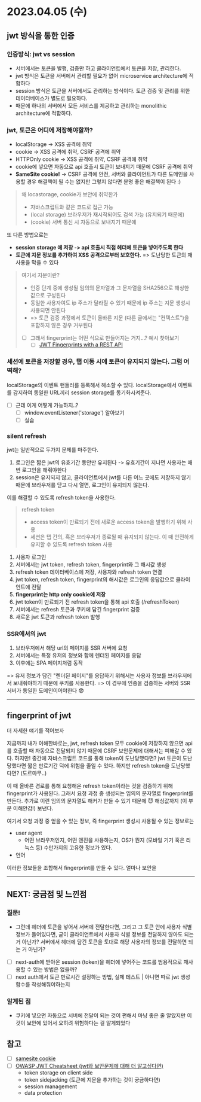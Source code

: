 # 2023.04.05 (수)

## jwt 방식을 통한 인증

### 인증방식: jwt vs session

- 서버에서는 토큰을 발행, 검증만 하고 클라이언트에서 토큰을 저장, 관리한다.
- jwt 방식은 토큰을 서버에서 관리할 필요가 없어 microservice architecture에 적합하다
- session 방식은 토큰을 서버에서도 관리하는 방식이다. 토큰 검증 및 관리를 위한 데이터베이스가 별도로 필요하다.
- 때문에 하나의 서버에서 모든 서비스를 제공하고 관리하는 monolithic architecture에 적합하다.

### jwt, 토큰은 어디에 저장해야할까?

- localStorage -> XSS 공격에 취약
- cookie -> XSS 공격에 취약, CSRF 공격에 취약
- HTTPOnly cookie -> XSS 공격에 취약, CSRF 공격에 취약
- cookie에 넣으면 자동으로 api 호출시 토큰이 보내지기 때문에 CSRF 공격에 취약
- **SameSite cookie!** -> CSRF 공격에 안전, 서버와 클라이언트가 다른 도메인을 사용할 경우 해결책이 될 수는 없지만 그렇지 않다면 분명 좋은 해결책이 된다 :)

> 왜 locastorage, cookie가 보안에 취약한가
>
> - 자바스크립트와 같은 코드로 접근 가능
> - (local storage) 브라우저가 재시작되어도 검색 가능 (유지되기 때문에)
> - (cookie) 서버 통신 시 자동으로 보내지기 때문에

또 다른 방법으로는

- **session storage 에 저장 -> api 호출시 직접 헤더에 토큰을 넣어주도록 한다**
- **토큰에 지문 정보를 추가하여 XSS 공격으로부터 보호한다.** => 도난당한 토큰의 재사용을 막을 수 있다

> 여기서 지문이란?
>
> - 인증 단계 중에 생성될 임의의 문자열과 그 문자열을 SHA256으로 해싱한 값으로 구성된다
> - 동일한 사용자여도 ip 주소가 달라질 수 있기 때문에 ip 주소는 지문 생성시 사용되면 안된다
> - => 토큰 검증 과정에서 토큰이 올바른 지문 (다른 글에서는 "컨텍스트")을 포함하지 않은 경우 거부된다
> - [ ] 그래서 fingerprint는 어떤 식으로 만들어지는 거지...? 예시 찾아보기
>   - [ ] [JWT Fingerprints with a REST API](https://g-booking.medium.com/jwt-fingerprint-tokens-af56215bb19a)

### 세션에 토큰을 저장할 경우, 탭 이동 시에 토큰이 유지되지 않는다. 그럼 어떡해?

localStorage의 이벤트 핸들러를 등록해서 해소할 수 있다.
localStorage에서 이벤트를 감지하여 동일한 URL끼리 session storage를 동기화시켜준다.

- [ ] 근데 이게 어떻게 가능하지..?
  - [ ] window.eventListener('storage') 알아보기
  - [ ] 실습

### silent refresh

jwt는 일반적으로 두가지 문제를 마주한다.

1. 로그인은 짧은 jwt의 유효기간 동안만 유지된다 -> 유효기간이 지나면 사용자는 매번 로그인을 해줘야한다
2. session은 유지되지 않고, 클라이언트에서 jwt를 다른 어느 곳에도 저장하지 않기 때문에 브라우저를 닫고 다시 열면, 로그인이 유지되지 않는다.

이를 해결할 수 있도록 refresh token을 사용한다.

> refresh token
>
> - access token이 만료되기 전에 새로운 access token을 발행하기 위해 사용
> - 세션은 탭 간의, 혹은 브라우저가 종료될 때 유지되지 않는다. 이 때 안전하게 유지할 수 있도록 refresh token 사용

1. 사용자 로그인
2. 서버에서는 jwt token, refresh token, fingerprint와 그 해시값 생성
3. refresh token 데이터베이스에 저장, 사용자와 refresh token 연결
4. jwt token, refresh token, fingerprint의 해시값은 로그인의 응답값으로 클라이언트에 전달
5. **fingerprint는 http only cookie에 저장**
6. jwt token이 만료되기 전 refresh token을 통해 api 호출 (/refreshToken)
7. 서버에서는 refresh 토큰과 쿠키에 담긴 fingerprint 검증
8. 새로운 jwt 토큰과 refresh token 발행

### SSR에서의 jwt

1. 브라우저에서 해당 url의 페이지를 SSR 서버에 요청
2. 서버에서는 특정 유저의 정보와 함께 렌더된 페이지를 응답
3. 이후에는 SPA 페이지처럼 동작

=> 유저 정보가 담긴 "렌더된 페이지"를 응답하기 위해서는 사용자 정보를 브라우저에서 보내줘야하기 때문에 쿠키를 사용한다.
=> 이 경우에 인증을 검증하는 서버와 SSR 서버가 동일한 도메인이어야한다 😨

---

## fingerprint of jwt

더 자세한 얘기를 적어보자

지금까지 내가 이해한바로는,
jwt, refresh token 모두 cookie에 저장하지 않으면 api를 호출할 때 자동으로 전달되지 않기 때문에 CSRF 보안문제에 대해서는 피해갈 수 있다. 하지만! 중간에 자바스크립트 코드를 통해 token이 도난당했다면? jwt 토큰이 도난당했다면 짧은 만료기간 덕에 위험을 줄일 수 있다. 하지만 refresh token을 도난당했다면? (도르마무..)

이 때 올바른 경로를 통해 요청해온 refresh token이라는 것을 검증하기 위해 fingerprint가 사용된다. 그래서 요청 과정 중 생성되는 임의의 문자열로 fingerprint를 만든다. 추가로 이런 임의의 문자열도 해커가 만들 수 있기 때문에 😈 해싱값까지 (이 부분 이해안감!) 보낸다.

여기서 요청 과정 중 얻을 수 있는 정보, 즉 fingerprint 생성시 사용될 수 있는 정보로는

- user agent
  - 어떤 브라우저인지, 어떤 엔진을 사용하는지, OS가 뭔지 (모바일 기기 혹은 리눅스 등) 수만가지의 고유한 정보가 있다.
- 언어

이러한 정보들을 조합해서 fingerprint를 만들 수 있다. 얼마나 보안을

---

## NEXT: 궁금점 및 느낀점

### 질문!

- 그런데 헤더에 토큰을 넣어서 서버에 전달한다면, 그리고 그 토큰 안에 사용자 식별 정보가 들어있다면, 굳이 클라이언트에서 사용자 식별 정보를 전달하지 않아도 되는 거 아닌가? 서버에서 헤더에 담긴 토큰을 토대로 해당 사용자의 정보를 전달하면 되는 거 아닌가?
- [ ] next-auth에 받아온 session (token)을 헤더에 넣어주는 코드를 범용적으로 재사용할 수 있는 방법은 없을까?
- [ ] next auth에서 토큰 만료시간 설정하는 방법, 실제 테스트 | 아니면 따로 jwt 생성함수를 작성해줘야하는지

### 알게된 점

- 쿠키에 넣으면 자동으로 서버에 전달이 되는 것이 편해서 마냥 좋은 줄 알았지만 이것이 보안에 있어서 오히려 위험하다는 걸 알게되었다

## 참고

- [ ] [samesite cookie](https://owasp.org/www-community/SameSite)
- [ ] [OWASP JWT Cheatsheet (jwt와 보안문제에 대해 더 알고싶다면)](https://github.com/OWASP/CheatSheetSeries/blob/master/cheatsheets/JSON_Web_Token_for_Java_Cheat_Sheet.md)
  - token storage on client side
  - token sidejacking (토큰에 지문을 추가하는 것이 궁금하다면)
  - session management
  - data protection
